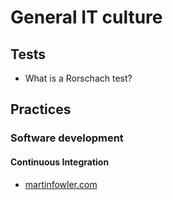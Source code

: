 # General IT culture

## Tests

* What is a Rorschach test?

## Practices

### Software development

#### Continuous Integration

* [martinfowler.com](https://martinfowler.com/articles/continuousIntegration.html)
